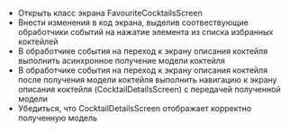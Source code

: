 - Открыть класс экрана FavouriteCocktailsScreen
- Внести изменения в код экрана, выделив соотвествующие обработчики событий на нажатие элемента 
  из списка избранных коктейлей
- В обработчике события на переход к экрану описания коктейля выполнить асинхронное получение 
  модели коктейля
- В обработчике события на переход к экрану описания коктейля после получения модели коктейля 
  выполнить навигацию к экрану описания коктейля (CocktailDetailsScreen) с передачей полученной модели
- Убедиться, что CocktailDetailsScreen отображает корректно полученную модель